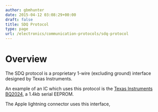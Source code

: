 ```yaml
---
author: gbmhunter
date: 2015-04-12 03:08:29+00:00
draft: false
title: SDQ Protocol
type: page
url: /electronics/communication-protocols/sdq-protocol
---
```


# Overview

The SDQ protocol is a proprietary 1-wire (excluding ground) interface designed by Texas Instruments.

An example of an IC which uses this protocol is the [Texas Instruments BQ2024](http://www.ti.com/lit/ds/symlink/bq2024.pdf), a 1.4kb serial EEPROM.

The Apple lightning connector uses this interface,
